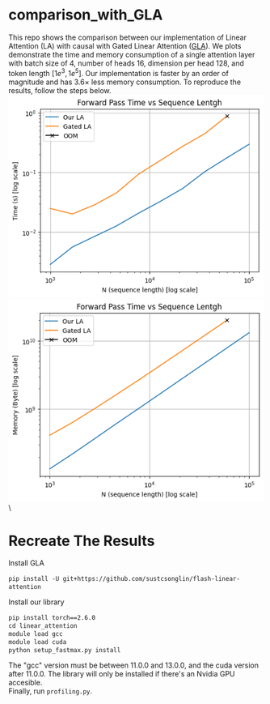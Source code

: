# comparison_with_GLA
This repo shows the comparison between our implementation of Linear Attention (LA) with causal with Gated Linear Attention ([GLA](https://github.com/berlino/gated_linear_attention/tree/main)). We plots demonstrate the time and memory consumption of a single attention layer with batch size of 4, number of heads 16, dimension per head 128, and token length $[1e^3, 1e^5]$. Our implementation is faster by an order of magnitude and has $3.6\times$ less memory consumption. To reproduce the results, follow the steps below.\
![alt text](images/time.png)\
![alt text](images/memory.png)\

# Recreate The Results
Install GLA
```
pip install -U git+https://github.com/sustcsonglin/flash-linear-attention
```

Install our library
```
pip install torch==2.6.0
cd linear_attention
module load gcc
module load cuda
python setup_fastmax.py install
```
The "gcc" version must be between 11.0.0 and 13.0.0, and the cuda version after 11.0.0. The library will only be installed if there's an Nvidia GPU accesible.\
Finally, run `profiling.py`.
